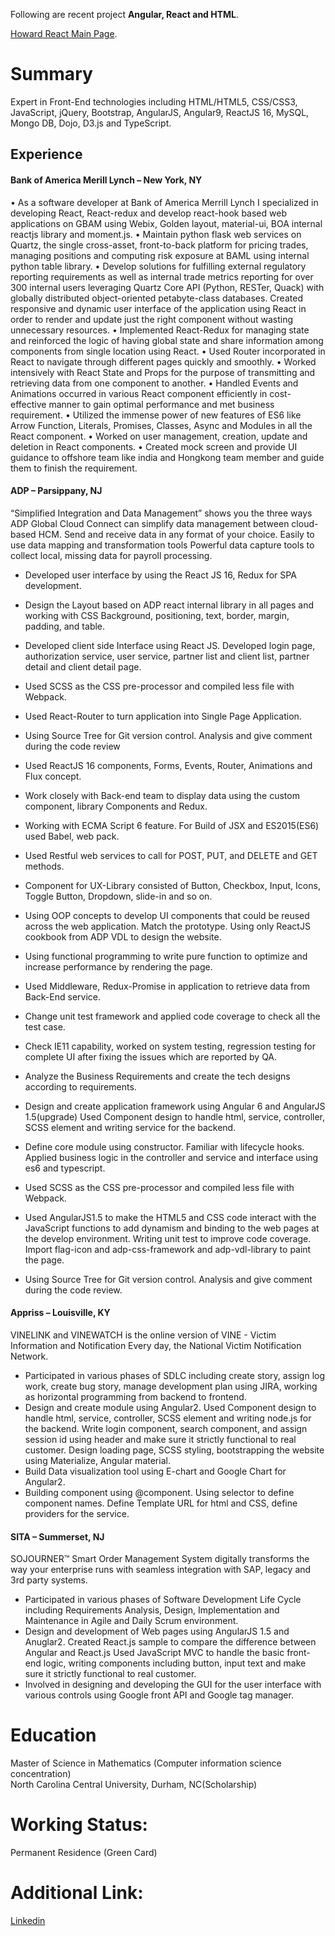 
Following are recent project **Angular, React and HTML**.


[Howard React Main Page](https://howardguoui.github.io/howardreact).


# Summary

Expert in Front-End technologies including HTML/HTML5, CSS/CSS3, JavaScript, jQuery, Bootstrap, AngularJS, Angular9, ReactJS 16, MySQL, Mongo DB, Dojo, D3.js and TypeScript.

## Experience
#### Bank of America Merill Lynch – New York, NY       
• As a software developer at Bank of America Merrill Lynch I specialized in developing React, React-redux and develop react-hook based web applications on GBAM using Webix, Golden layout, material-ui, BOA internal reactjs library and moment.js.
• Maintain python flask web services on Quartz, the single cross-asset, front-to-back platform for pricing trades, managing positions and computing risk exposure at BAML using internal python table library.
• Develop solutions for fulfilling external regulatory reporting requirements as well as internal trade metrics reporting for over 300 internal users leveraging Quartz Core API (Python, RESTer, Quack) with globally distributed object-oriented petabyte-class databases.
Created responsive and dynamic user interface of the application using React in order to render and update just the right component without wasting unnecessary resources.
• Implemented React-Redux for managing state and reinforced the logic of having global state and share information among components from single location using React.
• Used Router incorporated in React to navigate through different pages quickly and smoothly.
• Worked intensively with React State and Props for the purpose of transmitting and retrieving data from one component to another.
• Handled Events and Animations occurred in various React component efficiently in cost-effective manner to gain optimal performance and met business requirement.
• Utilized the immense power of new features of ES6 like Arrow Function, Literals, Promises, Classes, Async and Modules in all the React component.
• Worked on user management, creation, update and deletion in React components.
• Created mock screen and provide UI guidance  to offshore team like india and Hongkong team member and guide them to finish the requirement.

#### ADP – Parsippany, NJ       
“Simplified Integration and Data Management” shows you the three ways ADP Global Cloud Connect can simplify data management between cloud-based HCM. Send and receive data in any format of your choice. Easily to use data mapping and transformation tools Powerful data capture tools to collect local, missing data for payroll processing.
*	Developed user interface by using the React JS 16, Redux for SPA development.
*	Design the Layout based on ADP react internal library in all pages and working with CSS Background, positioning, text, border, margin, padding, and table.

*	Developed client side Interface using React JS. Developed login page, authorization service, user service, partner list and client list, partner detail and client detail page.

*	Used SCSS as the CSS pre-processor and compiled less file with Webpack.
*	Used React-Router to turn application into Single Page Application.
*	Using Source Tree for Git version control. Analysis and give comment during the code review
*	Used ReactJS 16 components, Forms, Events, Router, Animations and Flux concept.
*	Work closely with Back-end team to display data using the custom component, library Components and Redux.
*	Working with ECMA Script 6 feature. For Build of JSX and ES2015(ES6) used Babel, web pack. 
*	Used Restful web services to call for POST, PUT, and DELETE and GET methods.
*	Component for UX-Library consisted of Button, Checkbox, Input, Icons, Toggle Button, Dropdown, slide-in and so on.
*	Using OOP concepts to develop UI components that could be reused across the web application. Match the prototype. Using only ReactJS cookbook from ADP VDL to design the website.
*	Using functional programming to write pure function to optimize and increase performance by rendering the page.

*	Used Middleware, Redux-Promise in application to retrieve data from Back-End service.
*	Change unit test framework and applied code coverage to check all the test case.
*	Check IE11 capability, worked on system testing, regression testing for complete UI after fixing the issues which are reported by QA.
*	Analyze the Business Requirements and create the tech designs according to requirements. 
*	Design and create application framework using Angular 6 and AngularJS 1.5(upgrade) Used Component design to handle html, service, controller, SCSS element and writing service for the backend.
*	Define core module using constructor. Familiar with lifecycle hooks. Applied business logic in the controller and service and interface using es6 and typescript.
*	Used SCSS as the CSS pre-processor and compiled less file with Webpack.
*	Used AngularJS1.5 to make the HTML5 and CSS code interact with the JavaScript functions to add dynamism and binding to the web pages at the develop environment. Writing unit test to improve code coverage. Import flag-icon and adp-css-framework and adp-vdl-library to paint the page.
*	Using Source Tree for Git version control. Analysis and give comment during the code review.

#### Appriss – Louisville, KY
VINELINK and VINEWATCH is the online version of VINE - Victim Information and Notification Every day, the National Victim Notification Network.
*	Participated in various phases of SDLC including create story, assign log work, create bug story, manage development plan using JIRA, working as horizontal programming from backend to frontend.  
*	Design and create module using Angular2. Used Component design to handle html, service, controller, SCSS element and writing node.js for the backend. Write login component, search component, and assign session id using header and make sure it strictly functional to real customer. Design loading page, SCSS styling, bootstrapping the website using Materialize, Angular material.
*	Build Data visualization tool using E-chart and Google Chart for Angular2.
*	Building component using @component. Using selector to define component names. Define Template URL for html and CSS, define providers for the service.


#### SITA – Summerset, NJ
SOJOURNER™ Smart Order Management System digitally transforms the way your enterprise runs with seamless integration with SAP, legacy and 3rd party systems. 
*	Participated in various phases of Software Development Life Cycle including Requirements Analysis, Design, Implementation and Maintenance in Agile and Daily Scrum environment.
*	Design and development of Web pages using AngularJS 1.5 and Anuglar2. Created React.js sample to compare the difference between Angular and React.js Used JavaScript MVC to handle the basic front-end logic, writing components including button, input text and make sure it strictly functional to real customer.
*	Involved in designing and developing the GUI for the user interface with various controls using Google front API and Google tag manager. 

# Education

Master of Science in Mathematics (Computer information science concentration)	
North Carolina Central University, Durham, NC(Scholarship)

# Working Status:
Permanent Residence (Green Card)

# Additional Link:
[Linkedin](https://www.linkedin.com/in/hao-guo-918690126/)
